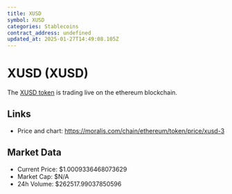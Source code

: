 ```yaml
---
title: XUSD
symbol: XUSD
categories: Stablecoins
contract_address: undefined
updated_at: 2025-01-27T14:49:08.105Z
---
```


# XUSD (XUSD)
The [XUSD token](https://moralis.com/chain/ethereum/token/price/xusd-3) is trading live on the ethereum blockchain.

## Links
- Price and chart: https://moralis.com/chain/ethereum/token/price/xusd-3

## Market Data
- Current Price: $1.0009336468073629
- Market Cap: $N/A
- 24h Volume: $262517.99037850596
